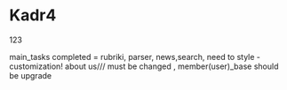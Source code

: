 # Kadr4
123

main_tasks completed = rubriki, parser, news,search, 
need to style - customization! 
about us/// must be changed , member(user)_base should be upgrade

